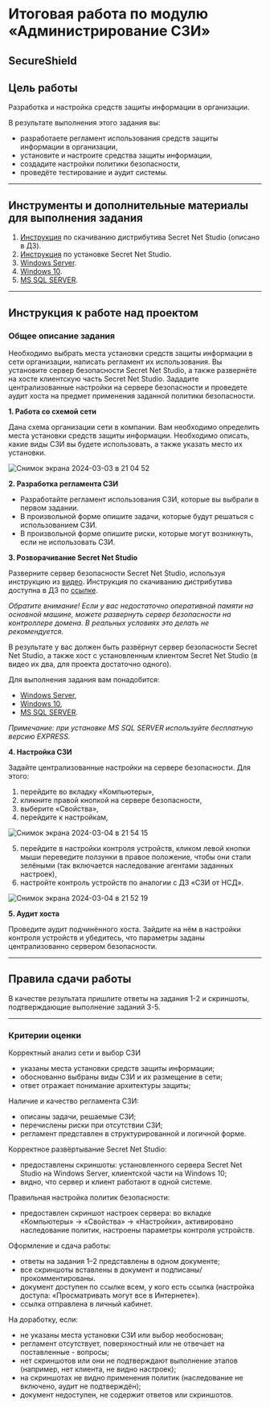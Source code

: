# Итоговая работа по модулю «Администрирование СЗИ»

## SecureShield

## Цель работы

Разработка и настройка средств защиты информации в организации.

В результате выполнения этого задания вы:

* разработаете регламент использования средств защиты информации в организации,
* установите и настроите средства защиты информации,
* создадите настройки политики безопасности,
* проведёте тестирование и аудит системы.

------

## Инструменты и дополнительные материалы для выполнения задания

1. [Инструкция](https://github.com/netology-code/ibszi-homeworks/tree/main/02) по скачиванию дистрибутива Secret Net Studio (описано в ДЗ).
2. [Инструкция](https://www.youtube.com/watch?v=VvvRT3cLlig) по установке Secret Net Studio.
3. [Windows Server](https://softcomputers.org/download/download-windows-server/windows-server-2019/).
4. [Windows 10](https://softcomputers.org/download/distr-windows/download-windows-10/).
5. [MS SQL SERVER](https://softcomputers.org/sql-server/ms-sql-server-2014-standard/).

-----

## Инструкция к работе над проектом

### Общее описание задания

Необходимо выбрать места установки средств защиты информации в сети организации, написать регламент их использования. Вы установите сервер безопасности Secret Net Studio, а также развернёте на хосте клиентскую часть Secret Net Studio. Зададите централизованные настройки на сервере безопасности и проведете аудит хоста на предмет применения заданной политики безопасности.

**1. Работа со схемой сети**

Дана схема организации сети в компании. Вам необходимо определить места установки средств защиты информации. 
Необходимо описать, какие виды СЗИ вы будете использовать, а также указать место их установки.

![Снимок экрана 2024-03-03 в 21 04 52](https://github.com/netology-code/shsib-diplom/assets/96241243/6423af93-50ec-42f8-8261-dcf20068a80b)

**2. Разработка регламента СЗИ**

- Разработайте регламент использования СЗИ, которые вы выбрали в первом задании. 
- В произвольной форме опишите задачи, которые будут решаться с использованием СЗИ.
- В произвольной форме опишите риски, которые могут возникнуть, если не использовать СЗИ.

**3. Розворачивание Secret Net Studio**

Разверните сервер безопасности Secret Net Studio, используя инструкцию из [видео](https://www.youtube.com/watch?v=VvvRT3cLlig). Инструкция по скачиванию дистрибутива доступна в ДЗ по [ссылке](https://github.com/netology-code/ibszi-homeworks/tree/main/02).

_Обратите внимание! Если у вас недостаточно оперативной памяти на основной машине, можете развернуть сервер безопасности на контроллере домена. В реальных условиях это делать не рекомендуется._

В результате у вас должен быть развёрнут сервер безопасности Secret Net Studio, а также хост с установленным клиентом Secret Net Studio (в видео их два, для проекта достаточно одного).

Для выполнения задания вам понадобится:
- [Windows Server](https://softcomputers.org/download/download-windows-server/windows-server-2019/),
- [Windows 10](https://softcomputers.org/download/distr-windows/download-windows-10/),
- [MS SQL SERVER](https://softcomputers.org/sql-server/ms-sql-server-2014-standard/).

_Примечание: при установке MS SQL SERVER используйте бесплатную версию EXPRESS._

**4. Настройка СЗИ**

Задайте централизованные настройки на сервере безопасности. Для этого:

1. перейдите во вкладку «‎Компьютеры»,
2. кликните правой кнопкой на сервере безопасности,
3. выберите «Свойства»,
4. перейдите к настройкам,

![Снимок экрана 2024-03-04 в 21 54 15](https://github.com/netology-code/shsib-diplom/assets/96241243/89dac368-7155-4a4f-aff9-f0aa48d40642)

5. перейдите в настройки контроля устройств, кликом левой кнопки мыши переведите ползунки в правое положение, чтобы они стали зелёными (так включается наследование агентами заданных настроек),
6. настройте контроль устройств по аналогии с ДЗ «СЗИ от НСД».

![Снимок экрана 2024-03-04 в 21 52 19](https://github.com/netology-code/shsib-diplom/assets/96241243/a2393f04-89b6-4903-b084-ff536ed558fe)

**5. Аудит хоста**

Проведите аудит подчинённого хоста. Зайдите на нём в настройки контроля устройств и убедитесь, что параметры заданы централизованно сервером безопасности.

-----

## Правила сдачи работы

В качестве результата пришлите ответы на задания 1-2 и скриншоты, подтверждающие выполнение заданий 3-5.

-----

### Критерии оценки
Корректный анализ сети и выбор СЗИ
- указаны места установки средств защиты информации;
- обоснованно выбраны виды СЗИ и их размещение в сети;
- ответ отражает понимание архитектуры защиты;

Наличие и качество регламента СЗИ:
- описаны задачи, решаемые СЗИ;
- перечислены риски при отсутствии СЗИ;
- регламент представлен в структурированной и логичной форме.

Корректное развёртывание Secret Net Studio:
- предоставлены скриншоты: установленного сервера Secret Net Studio на Windows Server, клиентской части на Windows 10;
- видно, что сервер и клиент работают в одной системе.

Правильная настройка политик безопасности:
- предоставлен скриншот настроек сервера: во вкладке «Компьютеры» → «Свойства» → «Настройки», активировано наследование политик, настроены параметры контроля устройств.

Оформление и сдача работы:
- ответы на задания 1–2 представлены в одном документе;
- все скриншоты вставлены в документ и подписаны/прокомментированы.
- документ доступен по ссылке всем, у кого есть ссылка (настройка доступа: «Просматривать могут все в Интернете»).
- ссылка отправлена в личный кабинет.

На доработку, если:
- не указаны места установки СЗИ или выбор необоснован;
- регламент отсутствует, поверхностный или не отвечает на поставленные - вопросы;
- нет скриншотов или они не подтверждают выполнение этапов (например, нет клиента, не видно настроек);
- на скриншотах не видно применения политик (наследование не включено, аудит не подтверждён);
- документ недоступен, не содержит ответов или скриншотов.
